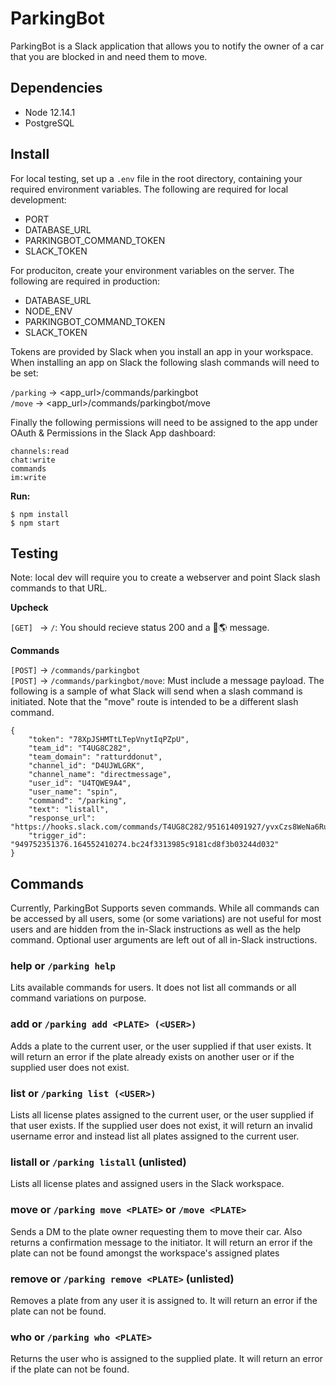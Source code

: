 # ParkingBot

ParkingBot is a Slack application that allows you to notify the owner of a car that you are blocked in and need them to move.

## Dependencies
- Node 12.14.1
- PostgreSQL

## Install
For local testing, set up a `.env` file in the root directory, containing your required environment variables. The following are required for local development:

- PORT
- DATABASE_URL
- PARKINGBOT_COMMAND\_TOKEN
- SLACK_TOKEN

For produciton, create your environment variables on the server. The following are required in production:

- DATABASE_URL
- NODE_ENV
- PARKINGBOT_COMMAND\_TOKEN
- SLACK_TOKEN

Tokens are provided by Slack when you install an app in your workspace. When installing an app on Slack the following slash commands will need to be set:

`/parking` -> \<app_url\>/commands/parkingbot</br>
`/move` -> \<app_url\>/commands/parkingbot/move

Finally the following permissions will need to be assigned to the app under OAuth & Permissions in the Slack App dashboard:

    channels:read
    chat:write
    commands
    im:write

**Run:**

    $ npm install
    $ npm start

## Testing
Note: local dev will require you to create a webserver and point Slack slash commands to that URL.

**Upcheck**

`[GET] ` -> `/`: You should recieve status 200 and a 👋🌎 message.

**Commands**

`[POST]` -> `/commands/parkingbot`</br>
`[POST]` -> `/commands/parkingbot/move`: Must include a message payload. The following is a sample of what Slack will send when a slash command is initiated. Note that the "move" route is intended to be a different slash command.

    {
        "token": "78XpJSHMTtLTepVnytIqPZpU",
        "team_id": "T4UG8C282",
        "team_domain": "ratturddonut",
        "channel_id": "D4UJWLGRK",
        "channel_name": "directmessage",
        "user_id": "U4TQWE9A4",
        "user_name": "spin",
        "command": "/parking",
        "text": "listall",
        "response_url": "https://hooks.slack.com/commands/T4UG8C282/951614091927/yvxCzs8WeNa6RuivP34MJZi5",
        "trigger_id": "949752351376.164552410274.bc24f3313985c9181cd8f3b03244d032"
    }

## Commands
Currently, ParkingBot Supports seven commands. While all commands can be accessed by all users, some (or some variations) are not useful for most users and are hidden from the in-Slack instructions as well as the help command. Optional user arguments are left out of all in-Slack instructions.

### help or `/parking help`
Lits available commands for users. It does not list all commands or all command variations on purpose.

### add or `/parking add <PLATE> (<USER>)`
Adds a plate to the current user, or the user supplied if that user exists. It will return an error if the plate already exists on another user or if the supplied user does not exist.

### list or `/parking list (<USER>)`
Lists all license plates assigned to the current user, or the user supplied if that user exists. If the supplied user does not exist, it will return an invalid username error and instead list all plates assigned to the current user.

### listall or `/parking listall` (unlisted)
Lists all license plates and assigned users in the Slack workspace.

### move or `/parking move <PLATE>` or `/move <PLATE>`
Sends a DM to the plate owner requesting them to move their car. Also returns a confirmation message to the initiator. It will return an error if the plate can not be found amongst the workspace's assigned plates

### remove or `/parking remove <PLATE>` (unlisted)
Removes a plate from any user it is assigned to. It will return an error if the plate can not be found.

### who or `/parking who <PLATE>`
Returns the user who is assigned to the supplied plate. It will return an error if the plate can not be found.